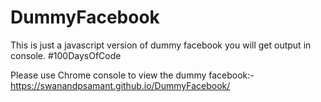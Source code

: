 # DummyFacebook
This is just a javascript version of dummy facebook you will get output in console. #100DaysOfCode

Please use Chrome console to view the dummy facebook:-https://swanandpsamant.github.io/DummyFacebook/
